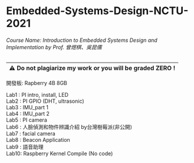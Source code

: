# Embedded-Systems-Design-NCTU-2021

###### Course Name: Introduction to Embedded Systems Design and Implementation by Prof. 曾煜棋、吳昆儒
|:warning: **Do not plagiarize my work or you will be graded ZERO !**|
|-|


開發板: Rapberry 4B 8GB

Lab1 : PI intro, install, LED  
Lab2 : PI GPIO (DHT, ultrasonic)  
Lab3 : IMU_part 1  
Lab4 : IMU_part 2  
Lab5 : PI camera  
Lab6 : 人臉偵測和物件辨識介紹 by台灣樹莓派(非公開)  
Lab7 : facial camera  
Lab8 : Beacon Application  
Lab9 : 語音助理  
Lab10: Raspberry Kernel Compile (No code)  
